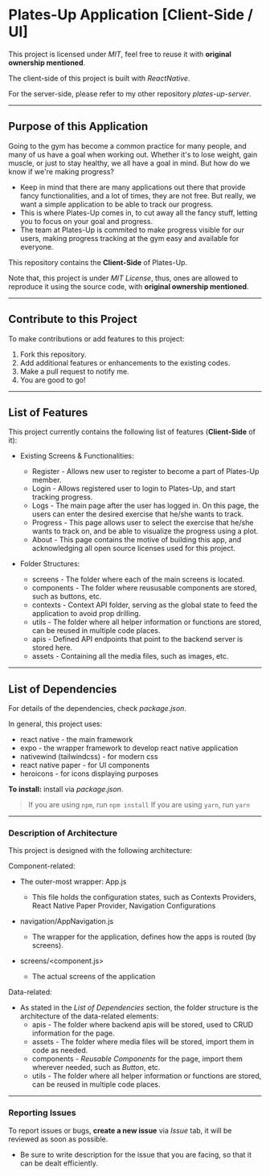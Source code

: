 # Plates-Up Application [Client-Side / UI]

This project is licensed under _MIT_, feel free to reuse it with **original ownership mentioned**.

The client-side of this project is built with _ReactNative_.

For the server-side, please refer to my other repository _plates-up-server_.

---

## Purpose of this Application

Going to the gym has become a common practice for many people, and many of us have a goal when working out. Whether it's to lose weight, gain muscle, or just to stay healthy, we all have a goal in mind. But how do we know if we're making progress?

- Keep in mind that there are many applications out there that provide fancy functionalities, and a lot of times, they are not free. But really, we want a simple application to be able to track our progress.
- This is where Plates-Up comes in, to cut away all the fancy stuff, letting you to focus on your goal and progress.
- The team at Plates-Up is commited to make progress visible for our users, making progress tracking at the gym easy and available for everyone.

This repository contains the **Client-Side** of Plates-Up.

Note that, this project is under _MIT License_, thus, ones are allowed to reproduce it using the source code, with **original ownership mentioned**.

---

## Contribute to this Project

To make contributions or add features to this project:

1. Fork this repository.
2. Add additional features or enhancements to the existing codes.
3. Make a pull request to notify me.
4. You are good to go!

---

## List of Features

This project currently contains the following list of features (**Client-Side** of it):

- Existing Screens & Functionalities:

  - Register - Allows new user to register to become a part of Plates-Up member.
  - Login - Allows registered user to login to Plates-Up, and start tracking progress.
  - Logs - The main page after the user has logged in. On this page, the users can enter the desired exercise that he/she wants to track.
  - Progress - This page allows user to select the exercise that he/she wants to track on, and be able to visualize the progress using a plot.
  - About - This page contains the motive of building this app, and acknowledging all open source licenses used for this project.

- Folder Structures:

  - screens - The folder where each of the main screens is located.
  - components - The folder where reususable components are stored, such as buttons, etc.
  - contexts - Context API folder, serving as the global state to feed the application to avoid prop drilling.
  - utils - The folder where all helper information or functions are stored, can be reused in multiple code places.
  - apis - Defined API endpoints that point to the backend server is stored here.
  - assets - Containing all the media files, such as images, etc.

---

## List of Dependencies

For details of the dependencies, check _package.json_.

In general, this project uses:

- react native - the main framework
- expo - the wrapper framework to develop react native application
- nativewind (tailwindcss) - for modern css
- react native paper - for UI components
- heroicons - for icons displaying purposes

**To install:** install via _package.json_.

> If you are using `npm`, run `npm install`
> If you are using `yarn`, run `yarn`

---

### Description of Architecture

This project is designed with the following architecture:

Component-related:

- The outer-most wrapper: App.js
  - This file holds the configuration states, such as Contexts Providers, React Native Paper Provider, Navigation Configurations

- navigation/AppNavigation.js
  - The wrapper for the application, defines how the apps is routed (by screens).

- screens/<component.js>
  - The actual screens of the application


Data-related:

- As stated in the _List of Dependencies_ section, the folder structure is the architecture of the data-related elements:
  - apis - The folder where backend apis will be stored, used to CRUD information for the page.
  - assets - The folder where media files will be stored, import them in code as needed.
  - components - _Reusable Components_ for the page, import them wherever needed, such as _Button_, etc.
  - utils - The folder where all helper information or functions are stored, can be reused in multiple code places.

---

### Reporting Issues

To report issues or bugs, **create a new issue** via _Issue_ tab, it will be reviewed as soon as possible.

- Be sure to write description for the issue that you are facing, so that it can be dealt efficiently.
